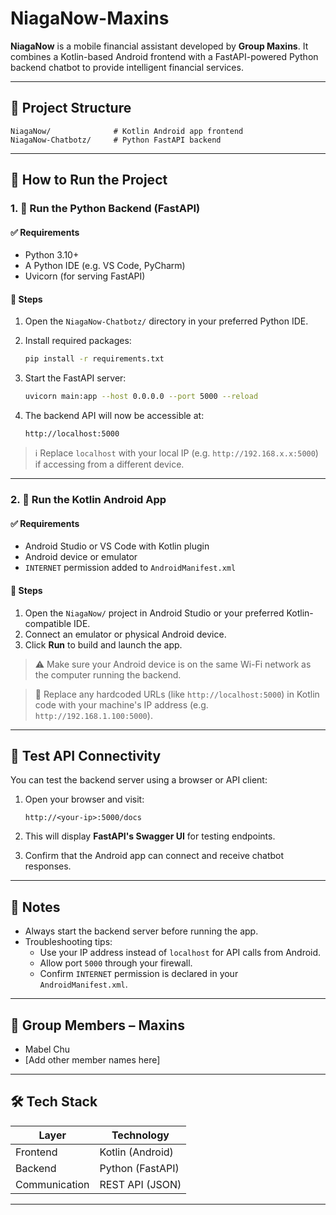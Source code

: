 # NiagaNow-Maxins

**NiagaNow** is a mobile financial assistant developed by **Group Maxins**. It combines a Kotlin-based Android frontend with a FastAPI-powered Python backend chatbot to provide intelligent financial services.

---

## 📁 Project Structure

```
NiagaNow/              # Kotlin Android app frontend
NiagaNow-Chatbotz/     # Python FastAPI backend
```

---

## 🚀 How to Run the Project

### 1. 🐍 Run the Python Backend (FastAPI)

#### ✅ Requirements
- Python 3.10+
- A Python IDE (e.g. VS Code, PyCharm)
- Uvicorn (for serving FastAPI)

#### 🧩 Steps

1. Open the `NiagaNow-Chatbotz/` directory in your preferred Python IDE.
2. Install required packages:

    ```bash
    pip install -r requirements.txt
    ```

3. Start the FastAPI server:

    ```bash
    uvicorn main:app --host 0.0.0.0 --port 5000 --reload
    ```

4. The backend API will now be accessible at:

    ```
    http://localhost:5000
    ```

> ℹ️ Replace `localhost` with your local IP (e.g. `http://192.168.x.x:5000`) if accessing from a different device.

---

### 2. 📱 Run the Kotlin Android App

#### ✅ Requirements
- Android Studio or VS Code with Kotlin plugin
- Android device or emulator
- `INTERNET` permission added to `AndroidManifest.xml`

#### 🧩 Steps

1. Open the `NiagaNow/` project in Android Studio or your preferred Kotlin-compatible IDE.
2. Connect an emulator or physical Android device.
3. Click **Run** to build and launch the app.

> ⚠️ Make sure your Android device is on the same Wi-Fi network as the computer running the backend.

> 🔧 Replace any hardcoded URLs (like `http://localhost:5000`) in Kotlin code with your machine's IP address (e.g. `http://192.168.1.100:5000`).

---

## 🧪 Test API Connectivity

You can test the backend server using a browser or API client:

1. Open your browser and visit:

    ```
    http://<your-ip>:5000/docs
    ```

2. This will display **FastAPI's Swagger UI** for testing endpoints.

3. Confirm that the Android app can connect and receive chatbot responses.

---

## 📌 Notes

- Always start the backend server before running the app.
- Troubleshooting tips:
  - Use your IP address instead of `localhost` for API calls from Android.
  - Allow port `5000` through your firewall.
  - Confirm `INTERNET` permission is declared in your `AndroidManifest.xml`.

---

## 👥 Group Members – Maxins

- Mabel Chu  
- [Add other member names here]

---

## 🛠️ Tech Stack

| Layer        | Technology      |
|--------------|-----------------|
| Frontend     | Kotlin (Android)|
| Backend      | Python (FastAPI)|
| Communication| REST API (JSON) |

---
